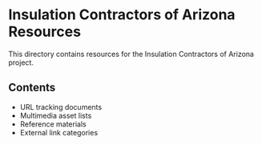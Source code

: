 # Insulation Contractors of Arizona Resources

This directory contains resources for the Insulation Contractors of Arizona project.

## Contents

- URL tracking documents
- Multimedia asset lists
- Reference materials
- External link categories

